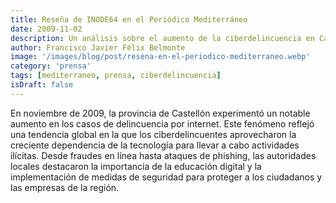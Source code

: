 ```yaml
---
title: Reseña de INODE64 en el Periódico Mediterráneo
date: 2009-11-02
description: Un análisis sobre el aumento de la ciberdelincuencia en Castellón durante noviembre de 2009, destacando la importancia de la educación digital y la seguridad en línea.
author: Francisco Javier Félix Belmonte
image: '/images/blog/post/resena-en-el-periodico-mediterraneo.webp'
category: 'prensa'
tags: [mediterraneo, prensa, ciberdelincuencia]
isDraft: false
---
```


En noviembre de 2009, la provincia de Castellón experimentó un notable aumento en los casos de delincuencia por internet. Este fenómeno reflejó una tendencia global en la que los ciberdelincuentes aprovecharon la creciente dependencia de la tecnología para llevar a cabo actividades ilícitas. Desde fraudes en línea hasta ataques de phishing, las autoridades locales destacaron la importancia de la educación digital y la implementación de medidas de seguridad para proteger a los ciudadanos y las empresas de la región.